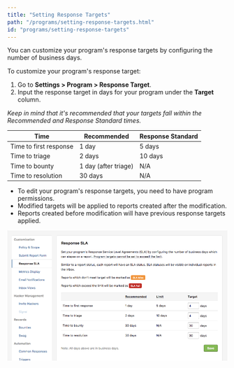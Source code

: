 ```yaml
---
title: "Setting Response Targets"
path: "/programs/setting-response-targets.html"
id: "programs/setting-response-targets"
---
```


You can customize your program's response targets by configuring the number of business days. 

To customize your program's response target: 
1. Go to **Settings > Program > Response Target**. 
2. Input the response target in days for your program under the **Target** column. 

*Keep in mind that it's recommended that your targets fall within the Recommended and Response Standard times.* 
    
Time | Recommended | Response Standard 
---- | ----------- | ------------------
Time to first response | 1 day | 5 days 
Time to triage | 2 days | 10 days 
Time to bounty | 1 day (after triage) | N/A 
Time to resolution | 30 days | N/A 
    
* To edit your program's response targets, you need to have program permissions. 
* Modified targets will be applied to reports created after the modification. 
* Reports created before modification will have previous response targets applied. 

![response sla](./images/response-sla.png)
